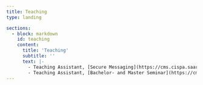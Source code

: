 ```yaml
---
title: Teaching
type: landing

sections:
  - block: markdown
    id: teaching
    content:
      title: 'Teaching'
      subtitle: ''
      text: |-
        - Teaching Assistant, [Secure Messaging](https://cms.cispa.saarland/secmes/) at Saarland University, WS 2019
        - Teaching Assistant, [Bachelor- and Master Seminar](https://cms.cispa.saarland/bms22/) at Saarland University, SS 2022 - SS 2023
---
```


